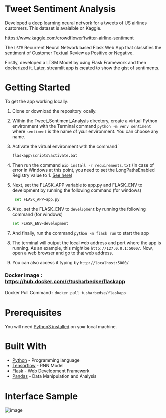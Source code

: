 # Tweet Sentiment Analysis 

Developed a deep learning neural network for a tweets of US airlines customers. This dataset is avaialble on Kaggle.


https://www.kaggle.com/crowdflower/twitter-airline-sentiment


The `LSTM` Recurrent Neural Network based Flask Web App that classifies the sentiment of Customer Textual Review as Positive or Negative. 

Firstly, developed a LTSM Model by using Flask Framework and then dockerized it. Later, streamlit app is created to show the gist of sentiments.


# Getting Started

To get the app working locally:
1. Clone or download the repository locally.
2. Within the Tweet_Sentiment_Analysis directory, create a virtual Python environment with the Terminal command `python -m venv sentiment` where `sentiment` is the name of your environment. You can choose any name.
3. Activate the virtual environment with the command        `
    ```bash                 
    flaskapp\scripts\activate.bat
    ```
4. Then run the command `pip install -r requirements.txt` (In case of error in Windows at this point, you need to set the LongPathsEnabled Registry value to 1. [See here](https://stackoverflow.com/questions/54778630/could-not-install-packages-due-to-an-environmenterror-errno-2-no-such-file-or/55189256#55189256))
5. Next, set the FLASK_APP variable to app.py and FLASK_ENV to development by running the following command (for windows) 
   ```bash
    set FLASK_APP=app.py
    ```
6. Also, set the FLASK_ENV to `development` by running the following command (for windows)
    ```bash
    set FLASK_ENV=development
    ```
7. And finally, run the command `python -m flask run` to start the app
8. The terminal will output the local web address and port where the app is running. As an example, this might be `http://127.0.0.1:5000/`. Now, open a web browser and go to that web address.

9. You can also access it typing by `http://localhost:5000/`


###  Docker image : https://hub.docker.com/r/tusharbedse/flaskapp

Docker Pull Command :   `docker pull tusharbedse/flaskapp`

# Prerequisites

You will need [Python3 installed](https://www.python.org/downloads/) on your local machine.


# Built With

* [Python](https://www.python.org/) - Programming language
* [Tensorflow](https://www.tensorflow.org/) - RNN Model
* [Flask](http://flask.pocoo.org/) - Web Development Framework
* [Pandas](https://pandas.pydata.org/) - Data Manipulation and Analysis

# Interface Sample

![image](https://raw.githubusercontent.com/TusharBedse/Sentiment_Analysis/master/static/Screenshot.PNG)

 

